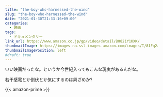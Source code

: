 ```yaml
---
title: "the-boy-who-harnessed-the-wind"
slug: "the-boy-who-harnessed-the-wind"
date: "2021-01-30T21:33:16+09:00"
categories:
  - 映画
tags:
  - ドキュメンタリー
link_url: https://www.amazon.co.jp/gp/video/detail/B0821Y1KXK/
thumbnailImage: https://images-na.ssl-images-amazon.com/images/I/81Eq2zW-m4L._SX300_.jpg
thumbnailImagePosition: left
#draft: true
---
```

いい映画だったな。というか今世紀入ってもこんな現実があるんだな。
<!--more-->
若干感電とか倒伏とか気にするのは興ざめか?

{{< amazon-prime >}}
